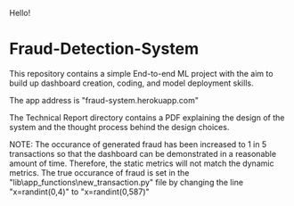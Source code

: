 Hello!

# Fraud-Detection-System
This repository contains a simple End-to-end ML project with the aim to build up dashboard creation, coding, and model deployment skills.

The app address is "fraud-system.herokuapp.com"

The Technical Report directory contains a PDF explaining the design of the system and the thought process behind the design choices.

NOTE: The occurance of generated fraud has been increased to 1 in 5 transactions so that the dashboard can be demonstrated in a reasonable amount of time. 
Therefore, the static metrics will not match the dynamic metrics. The true occurance of fraud is set in the "lib\app_functions\new_transaction.py" file 
by changing the line "x=randint(0,4)" to "x=randint(0,587)"
